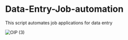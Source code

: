 # Data-Entry-Job-automation

This script automates job applications for data entry

![OIP (3)](https://github.com/DarkStarStrix/Data-Entry-Job-automation/assets/108637439/398f4a8a-e8e4-48a4-9203-5ed7e08b588c)


